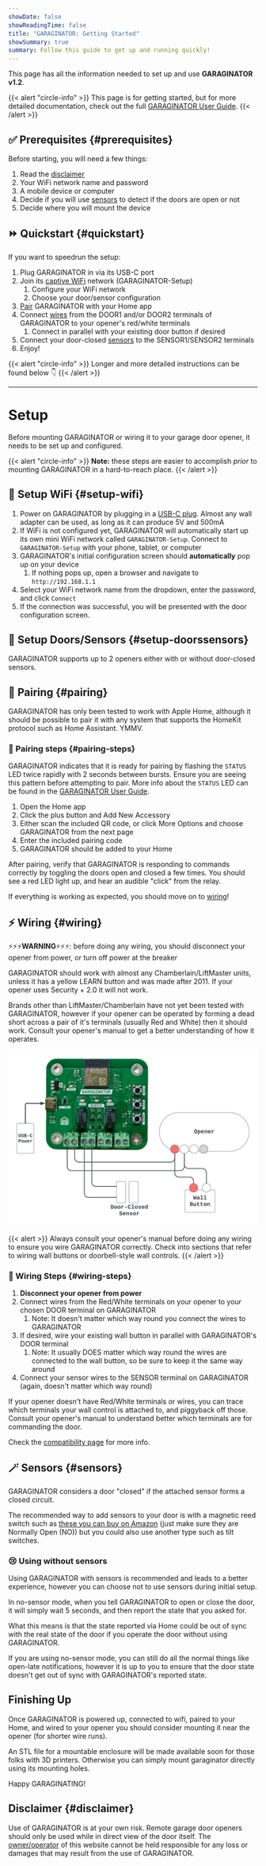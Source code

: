 ```yaml
---
showDate: false
showReadingTime: false
title: "GARAGINATOR: Getting Started"
showSummary: true
summary: Follow this guide to get up and running quickly!
---
```


This page has all the information needed to set up and use **GARAGINATOR v1.2**.

{{< alert "circle-info" >}}
This page is for getting started, but for more detailed documentation, check out the full [GARAGINATOR User Guide](/garaginator/guide).
{{< /alert >}}

## ✅ Prerequisites {#prerequisites}

Before starting, you will need a few things:

1. Read the [disclaimer](#disclaimer)
1. Your WiFi network name and password
1. A mobile device or computer
1. Decide if you will use [sensors](#sensors) to detect if the doors are open or not
1. Decide where you will mount the device

## ⏩ Quickstart {#quickstart}

If you want to speedrun the setup:

1. Plug GARAGINATOR in via its USB-C port
1. Join its [captive WiFi](#setup-wifi) network (GARAGINATOR-Setup)
   1. Configure your WiFi network
   2. Choose your door/sensor configuration
1. [Pair](#pairing) GARAGINATOR with your Home app
1. Connect [wires](#wiring) from the DOOR1 and/or DOOR2 terminals of GARAGINATOR to your opener's red/white terminals
   1. Connect in parallel with your existing door button if desired
1. Connect your door-closed [sensors](#sensors) to the SENSOR1/SENSOR2 terminals
1. Enjoy!

{{< alert "circle-info" >}}
Longer and more detailed instructions can be found below 👇
{{< /alert >}}

----

# Setup

Before mounting GARAGINATOR or wiring it to your garage door opener, it needs to be set up and configured.

{{< alert "circle-info" >}}
**Note:** these steps are easier to accomplish _prior_ to mounting GARAGINATOR in a hard-to-reach place.
{{< /alert >}}

## 🛜 Setup WiFi {#setup-wifi}

1. Power on GARAGINATOR by plugging in a [USB-C plug](#power). Almost any wall adapter can be used, as long as it can produce 5V and 500mA
1. If WiFi is not configured yet, GARAGINATOR will automatically start up its own mini WiFi network called `GARAGINATOR-Setup`. Connect to `GARAGINATOR-Setup` with your phone, tablet, or computer
1. GARAGINATOR's initial configuration screen should **automatically** pop up on your device
   1. If nothing pops up, open a browser and navigate to `http://192.168.1.1`
1. Select your WiFi network name from the dropdown, enter the password, and click `Connect`
1. If the connection was successful, you will be presented with the door configuration screen.

## 🚪 Setup Doors/Sensors {#setup-doorssensors}

GARAGINATOR supports up to 2 openers either with or without door-closed sensors.

## 🤝 Pairing {#pairing}

GARAGINATOR has only been tested to work with Apple Home, although it should be
possible to pair it with any system that supports the HomeKit protocol such as
Home Assistant. YMMV.

### 📡 Pairing steps {#pairing-steps}

GARAGINATOR indicates that it is ready for pairing by flashing the `STATUS` LED
twice rapidly with 2 seconds between bursts. Ensure you are seeing this pattern
before attempting to pair. More info about the `STATUS` LED can be found in the
[GARAGINATOR User Guide](/garaginator/guide#status).

1. Open the Home app
1. Click the plus button and Add New Accessory
1. Either scan the included QR code, or click More Options and choose GARAGINATOR from the next page
1. Enter the included pairing code
1. GARAGINATOR should be added to your Home

After pairing, verify that GARAGINATOR is responding to commands correctly by toggling
the doors open and closed a few times. You should see a red LED light up, and 
hear an audible "click" from the relay.

If everything is working as expected, you should move on to [wiring](#wiring)!

## ⚡️ Wiring {#wiring}

⚡️⚡️⚡️**WARNING**⚡️⚡️⚡️: before doing any wiring, you should disconnect your opener from
power, or turn off power at the breaker

GARAGINATOR should work with almost any Chamberlain/LiftMaster units, unless it
has a yellow LEARN button and was made after 2011. If your opener uses 
Security + 2.0 it will not work.

Brands other than LiftMaster/Chamberlain have not yet been tested with
GARAGINATOR, however if your opener can be operated by forming a dead short
across a pair of it's terminals (usually Red and White) then it should work.
Consult your opener's manual to get a better understanding of how it operates.

[![Basic wiring diagram](Wiring.png "Basic wiring diagram")](Wiring.png)

{{< alert >}}
Always consult your opener's manual before doing any wiring to ensure you wire GARAGINATOR correctly. Check into sections that refer to wiring wall buttons or doorbell-style wall controls.
{{< /alert >}}

### 🔌 Wiring Steps {#wiring-steps}

1. **Disconnect your opener from power**
1. Connect wires from the Red/White terminals on your opener to your chosen DOOR terminal on GARAGINATOR
   1. Note: It doesn't matter which way round you connect the wires to GARAGINATOR
1. If desired, wire your existing wall button in parallel with GARAGINATOR's DOOR terminal
   1. Note: It usually DOES matter which way round the wires are connected to the wall button, so be sure to keep it the same way around
1. Connect your sensor wires to the SENSOR terminal on GARAGINATOR (again, doesn't matter which way round)

If your opener doesn't have Red/White terminals or wires, you can trace which terminals your 
wall control is attached to, and piggyback off those. Consult your opener's manual
to understand better which terminals are for commanding the door.

Check the [compatibility page](/garaginator/compatibility) for more info.

## 🪄 Sensors {#sensors}

GARAGINATOR considers a door "closed" if the attached sensor forms a closed circuit.

The recommended way to add sensors to your door is with a magnetic reed switch
such as [these you can buy on Amazon](https://a.co/d/eEVxfVv) (just make sure they are Normally Open (NO)) but you could also use another type such as tilt switches.

### 😢 Using without sensors

Using GARAGINATOR with sensors is recommended and leads to a better experience, however you can
choose not to use sensors during initial setup.

In no-sensor mode, when you tell GARAGINATOR to open or close the door, it will simply wait 5
seconds, and then report the state that you asked for.

What this means is that the state reported via Home could be out of sync with the
real state of the door if you operate the door without using GARAGINATOR.

If you are using no-sensor mode, you can still do all the normal things like open-late 
notifications, however it is up to you to ensure that the door state doesn't get
out of sync with GARAGINATOR's reported state.

## Finishing Up

Once GARAGINATOR is powered up, connected to wifi, paired to your Home, and wired
to your opener you should consider mounting it near the opener (for shorter wire runs).

An STL file for a mountable enclosure will be made available soon for
those folks with 3D printers. Otherwise you can simply mount garaginator directly
using its mounting holes.

Happy GARAGINATING!

## Disclaimer {#disclaimer}

Use of GARAGINATOR is at your own risk. Remote garage door openers should only
be used while in direct view of the door itself. The [owner/operator](/about) of
this website cannot be held responsible for any loss or damages that may result
from the use of GARAGINATOR.
